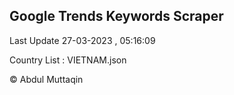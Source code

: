 

## Google Trends Keywords Scraper 
 
Last Update 27-03-2023 , 05:16:09

Country List :
VIETNAM.json



© Abdul Muttaqin 

